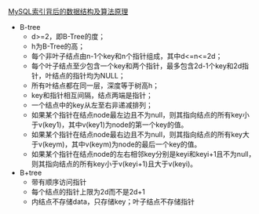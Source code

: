 [MySQL索引背后的数据结构及算法原理](https://www.cnblogs.com/tgycoder/p/5410057.html)
* B-tree
  * d>=2，即B-Tree的度；
  * h为B-Tree的高；
  * 每个非叶子结点由n-1个key和n个指针组成，其中d<=n<=2d；
  * 每个叶子结点至少包含一个key和两个指针，最多包含2d-1个key和2d指针，叶结点的指针均为NULL；
  * 所有叶结点都在同一层，深度等于树高h；
  * key和指针相互间隔，结点两端是指针；
  * 一个结点中的key从左至右非递减排列；
  * 如果某个指针在结点node最左边且不为null，则其指向结点的所有key小于v(key1)，其中v(key1)为node的第一个key的值。
  * 如果某个指针在结点node最右边且不为null，则其指向结点的所有key大于v(keym)，其中v(keym)为node的最后一个key的值。
  * 如果某个指针在结点node的左右相邻key分别是keyi和keyi+1且不为null，则其指向结点的所有key小于v(keyi+1)且大于v(keyi)。
* B+tree
  * 带有顺序访问指针
  * 每个结点的指针上限为2d而不是2d+1
  * 内结点不存储data，只存储key；叶子结点不存储指针
